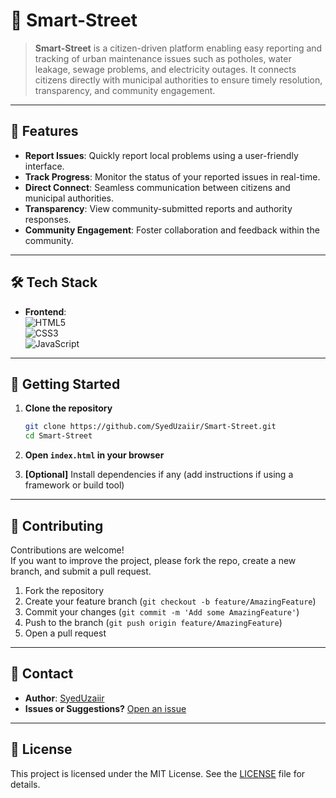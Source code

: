 # 🚦 Smart-Street

> **Smart-Street** is a citizen-driven platform enabling easy reporting and tracking of urban maintenance issues such as potholes, water leakage, sewage problems, and electricity outages. It connects citizens directly with municipal authorities to ensure timely resolution, transparency, and community engagement.

---

## 🌟 Features

- **Report Issues**: Quickly report local problems using a user-friendly interface.
- **Track Progress**: Monitor the status of your reported issues in real-time.
- **Direct Connect**: Seamless communication between citizens and municipal authorities.
- **Transparency**: View community-submitted reports and authority responses.
- **Community Engagement**: Foster collaboration and feedback within the community.

---

## 🛠️ Tech Stack

- **Frontend**:  
  ![HTML5](https://img.shields.io/badge/HTML5-E34F26?logo=html5&logoColor=fff&style=flat)  
  ![CSS3](https://img.shields.io/badge/CSS3-1572B6?logo=css3&logoColor=fff&style=flat)  
  ![JavaScript](https://img.shields.io/badge/JavaScript-F7DF1E?logo=javascript&logoColor=222&style=flat)

---

## 🚀 Getting Started

1. **Clone the repository**
    ```bash
    git clone https://github.com/SyedUzaiir/Smart-Street.git
    cd Smart-Street
    ```

2. **Open `index.html` in your browser**

3. **[Optional]** Install dependencies if any (add instructions if using a framework or build tool)

---

## 🤝 Contributing

Contributions are welcome!  
If you want to improve the project, please fork the repo, create a new branch, and submit a pull request.

1. Fork the repository
2. Create your feature branch (`git checkout -b feature/AmazingFeature`)
3. Commit your changes (`git commit -m 'Add some AmazingFeature'`)
4. Push to the branch (`git push origin feature/AmazingFeature`)
5. Open a pull request

---

## 📧 Contact

- **Author**: [SyedUzaiir](https://github.com/SyedUzaiir)
- **Issues or Suggestions?** [Open an issue](https://github.com/SyedUzaiir/Smart-Street/issues)

---

## 📜 License

This project is licensed under the MIT License. See the [LICENSE](LICENSE) file for details.
